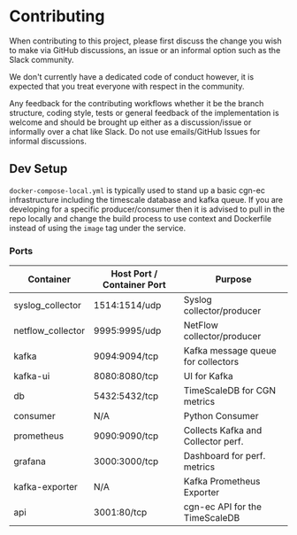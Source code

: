 # Contributing

When contributing to this project, please first discuss the change you wish to make via GitHub discussions, an issue or an informal option such as the Slack community.

We don't currently have a dedicated code of conduct however, it is expected that you treat everyone with respect in the community.

Any feedback for the contributing workflows whether it be the branch structure, coding style, tests or general feedback of the implementation is welcome and should be brought up either as a discussion/issue or informally over a chat like Slack. Do not use emails/GitHub Issues for informal discussions.

## Dev Setup

`docker-compose-local.yml` is typically used to stand up a basic cgn-ec infrastructure including the timescale database and kafka queue. If you are developing for a specific producer/consumer then it is advised to pull in the repo locally and change the build process to use context and Dockerfile instead of using the `image` tag under the service.

### Ports

| Container         | Host Port / Container Port    | Purpose                  |
| -----------       | -----                         | ------------------------------------  |
| syslog_collector  | 1514:1514/udp                 | Syslog collector/producer             |
| netflow_collector | 9995:9995/udp                 | NetFlow collector/producer            |
| kafka             | 9094:9094/tcp                 | Kafka message queue for collectors    |
| kafka-ui          | 8080:8080/tcp                 | UI for Kafka                          |
| db                | 5432:5432/tcp                 | TimeScaleDB for CGN metrics           |
| consumer          | N/A                           | Python Consumer                       |
| prometheus        | 9090:9090/tcp                 | Collects Kafka and Collector perf.    |
| grafana           | 3000:3000/tcp                 | Dashboard for perf. metrics           |
| kafka-exporter    | N/A                           | Kafka Prometheus Exporter             |
| api               | 3001:80/tcp                   | cgn-ec API for the TimeScaleDB        |
